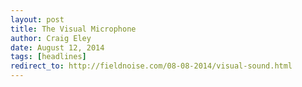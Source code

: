 ```yaml
---  
layout: post 
title: The Visual Microphone
author: Craig Eley 
date: August 12, 2014
tags: [headlines]
redirect_to: http://fieldnoise.com/08-08-2014/visual-sound.html
---
```


